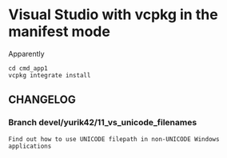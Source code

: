 # Visual Studio with vcpkg in the manifest mode

Apparently

	cd cmd_app1
	vcpkg integrate install


## CHANGELOG

### Branch devel/yurik42/11_vs_unicode_filenames

	Find out how to use UNICODE filepath in non-UNICODE Windows applications




